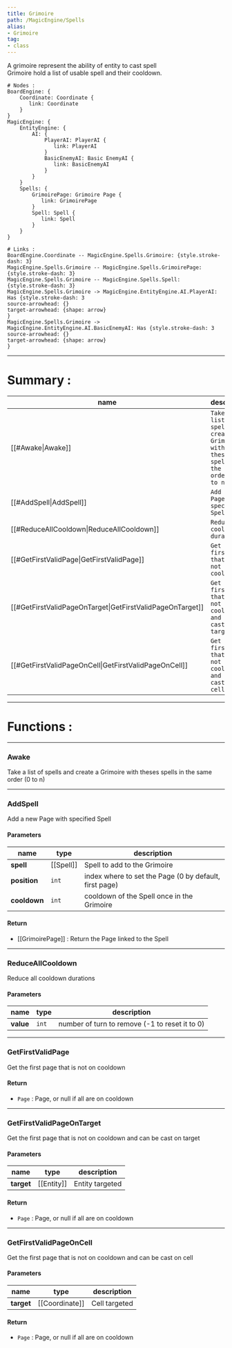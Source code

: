 ```yaml
---
title: Grimoire
path: /MagicEngine/Spells
alias: 
- Grimoire
tag: 
- class
---
```

A grimoire represent the ability of entity to cast spell  
Grimoire hold a list of usable spell and their cooldown.  
```d2
# Nodes :
BoardEngine: {
    Coordinate: Coordinate {
       link: Coordinate
    }
}
MagicEngine: {
    EntityEngine: {
        AI: {
            PlayerAI: PlayerAI {
               link: PlayerAI
            }
            BasicEnemyAI: Basic EnemyAI {
               link: BasicEnemyAI
            }
        }
    }
    Spells: {
        GrimoirePage: Grimoire Page {
           link: GrimoirePage
        }
        Spell: Spell {
           link: Spell
        }
    }
}

# Links :
BoardEngine.Coordinate -- MagicEngine.Spells.Grimoire: {style.stroke-dash: 3}
MagicEngine.Spells.Grimoire -- MagicEngine.Spells.GrimoirePage: {style.stroke-dash: 3}
MagicEngine.Spells.Grimoire -- MagicEngine.Spells.Spell: {style.stroke-dash: 3}
MagicEngine.Spells.Grimoire -> MagicEngine.EntityEngine.AI.PlayerAI: Has {style.stroke-dash: 3
source-arrowhead: {}
target-arrowhead: {shape: arrow}
}
MagicEngine.Spells.Grimoire -> MagicEngine.EntityEngine.AI.BasicEnemyAI: Has {style.stroke-dash: 3
source-arrowhead: {}
target-arrowhead: {shape: arrow}
}

```
---
# Summary :
name|description
----|----
[[#Awake\|Awake]] | `Take a list of spells and create a Grimoire with theses spells in the same order (0 to n)`
[[#AddSpell\|AddSpell]] | `Add a new Page with specified Spell`
[[#ReduceAllCooldown\|ReduceAllCooldown]] | `Reduce all cooldown durations`
[[#GetFirstValidPage\|GetFirstValidPage]] | `Get the first page that is not on cooldown`
[[#GetFirstValidPageOnTarget\|GetFirstValidPageOnTarget]] | `Get the first page that is not on cooldown and can be cast on target`
[[#GetFirstValidPageOnCell\|GetFirstValidPageOnCell]] | `Get the first page that is not on cooldown and can be cast on cell`

---
# Functions :

---
### Awake
Take a list of spells and create a Grimoire with theses spells in the same order (0 to n)

---
### AddSpell
Add a new Page with specified Spell

#### Parameters
name|type|description
-----|-----|-----
**spell**|[[Spell]]|Spell to add to the Grimoire
**position**|`int`|index where to set the Page (0 by default, first page)
**cooldown**|`int`|cooldown of the Spell once in the Grimoire

#### Return
- [[GrimoirePage]] : Return the Page linked to the Spell

---
### ReduceAllCooldown
Reduce all cooldown durations

#### Parameters
name|type|description
-----|-----|-----
**value**|`int`|number of turn to remove (-1 to reset it to 0)

---
### GetFirstValidPage
Get the first page that is not on cooldown

#### Return
- `Page` : Page, or null if all are on cooldown

---
### GetFirstValidPageOnTarget
Get the first page that is not on cooldown and can be cast on target

#### Parameters
name|type|description
-----|-----|-----
**target**|[[Entity]]|Entity targeted

#### Return
- `Page` : Page, or null if all are on cooldown

---
### GetFirstValidPageOnCell
Get the first page that is not on cooldown and can be cast on cell

#### Parameters
name|type|description
-----|-----|-----
**target**|[[Coordinate]]|Cell targeted

#### Return
- `Page` : Page, or null if all are on cooldown
